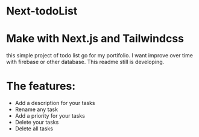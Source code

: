 # Next-todoList

# Make with Next.js and Tailwindcss 

this simple project of todo list go for my portifolio. I want improve over time with firebase or other database. This readme still is developing.

# The features: 

- Add a description for your tasks
- Rename any task
- Add a priority for your tasks
- Delete your tasks
- Delete all tasks

 
